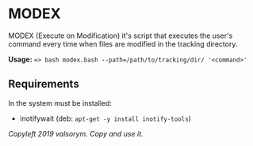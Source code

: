 # MODEX
MODEX (Execute on Modification) it's script that executes the user's command every time when files are modified in the tracking directory.

**Usage:** `=> bash modex.bash --path=/path/to/tracking/dir/ '<command>'`

## Requirements
In the system must be installed:
- inotifywait (deb: `apt-get -y install inotify-tools`)

*Copyleft 2019 valsorym. Copy and use it.*

